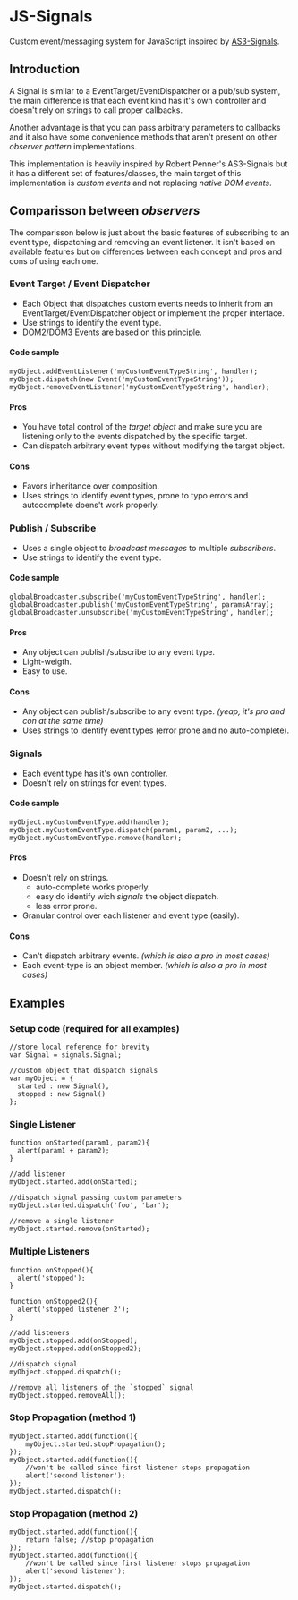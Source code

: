 
# JS-Signals #

Custom event/messaging system for JavaScript inspired by [AS3-Signals](https://github.com/robertpenner/as3-signals).


## Introduction ##

A Signal is similar to a EventTarget/EventDispatcher or a pub/sub system, the main difference is that each event kind has it's own controller and doesn't rely on strings to call proper callbacks.

Another advantage is that you can pass arbitrary parameters to callbacks and it also have some convenience methods that aren't present on other *observer pattern* implementations.

This implementation is heavily inspired by Robert Penner's AS3-Signals but it has a different set of features/classes, the main target of this implementation is *custom events* and not replacing *native DOM events*.


## Comparisson between *observers* ##

The comparisson below is just about the basic features of subscribing to an event type, dispatching and removing an event listener. It isn't based on available features but on differences between each concept and pros and cons of using each one. 

### Event Target / Event Dispatcher ###

 - Each Object that dispatches custom events needs to inherit from an EventTarget/EventDispatcher object or implement the proper interface.
 - Use strings to identify the event type.
 - DOM2/DOM3 Events are based on this principle.

#### Code sample ####

    myObject.addEventListener('myCustomEventTypeString', handler);
    myObject.dispatch(new Event('myCustomEventTypeString'));
    myObject.removeEventListener('myCustomEventTypeString', handler);
 
#### Pros ####

 - You have total control of the *target object* and make sure you are listening only to the events dispatched by the specific target.
 - Can dispatch arbitrary event types without modifying the target object.

#### Cons ####
   
 - Favors inheritance over composition.
 - Uses strings to identify event types, prone to typo errors and autocomplete doens't work properly.


### Publish / Subscribe ###

 - Uses a single object to *broadcast messages* to multiple *subscribers*.
 - Use strings to identify the event type.

#### Code sample ####

    globalBroadcaster.subscribe('myCustomEventTypeString', handler);
    globalBroadcaster.publish('myCustomEventTypeString', paramsArray);
    globalBroadcaster.unsubscribe('myCustomEventTypeString', handler);

#### Pros ####

 - Any object can publish/subscribe to any event type.
 - Light-weigth.
 - Easy to use.
 
#### Cons ####

 - Any object can publish/subscribe to any event type. *(yeap, it's pro and con at the same time)*
 - Uses strings to identify event types (error prone and no auto-complete).


### Signals ###

 - Each event type has it's own controller.
 - Doesn't rely on strings for event types.

#### Code sample ####

    myObject.myCustomEventType.add(handler);
    myObject.myCustomEventType.dispatch(param1, param2, ...);
    myObject.myCustomEventType.remove(handler);

#### Pros ####

 - Doesn't rely on strings.
   - auto-complete works properly.
   - easy do identify wich *signals* the object dispatch.
   - less error prone.
 - Granular control over each listener and event type (easily).
 
#### Cons ####

 - Can't dispatch arbitrary events. *(which is also a pro in most cases)*
 - Each event-type is an object member. *(which is also a pro in most cases)*


## Examples ##

### Setup code (required for all examples) ###

    //store local reference for brevity
    var Signal = signals.Signal;
  
    //custom object that dispatch signals
    var myObject = {
      started : new Signal(),
      stopped : new Signal()
    };


### Single Listener ###

    function onStarted(param1, param2){
      alert(param1 + param2);
    }
    
    //add listener
    myObject.started.add(onStarted);
    
    //dispatch signal passing custom parameters
    myObject.started.dispatch('foo', 'bar');
    
    //remove a single listener
    myObject.started.remove(onStarted);


### Multiple Listeners ###

    function onStopped(){
      alert('stopped');
    }
    
    function onStopped2(){
      alert('stopped listener 2');
    }
    
    //add listeners
    myObject.stopped.add(onStopped);
    myObject.stopped.add(onStopped2);
    
    //dispatch signal
    myObject.stopped.dispatch();
    
    //remove all listeners of the `stopped` signal
    myObject.stopped.removeAll();


### Stop Propagation (method 1) ###
    
    myObject.started.add(function(){
    	myObject.started.stopPropagation();
    });
    myObject.started.add(function(){
    	//won't be called since first listener stops propagation
    	alert('second listener');
    });
    myObject.started.dispatch();
    

### Stop Propagation (method 2) ###
    
    myObject.started.add(function(){
    	return false; //stop propagation
    });
    myObject.started.add(function(){
    	//won't be called since first listener stops propagation
    	alert('second listener');
    });
    myObject.started.dispatch();
    
